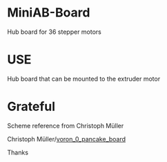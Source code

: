 # MiniAB-Board

 Hub board for 36 stepper motors

# USE

 Hub board that can be mounted to the extruder motor

# Grateful

 Scheme reference from Christoph Müller

 Christoph Müller/[voron_0_pancake_board](https://github.com/christophmuellerorg/voron_0_pancake_board)

  Thanks